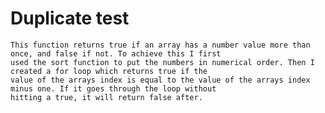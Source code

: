 # Duplicate test
    This function returns true if an array has a number value more than once, and false if not. To achieve this I first
    used the sort function to put the numbers in numerical order. Then I created a for loop which returns true if the
    value of the arrays index is equal to the value of the arrays index minus one. If it goes through the loop without
    hitting a true, it will return false after.
